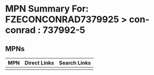 



# MPN Summary For: FZECONCONRAD7379925 > con-conrad : 737992-5

## MPNs
  

|MPN|Direct Links|Search Links|
| :--- | :--- | :--- |
||||
